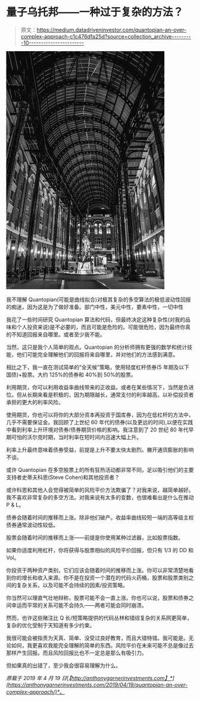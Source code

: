 # 量子乌托邦——一种过于复杂的方法？

> 原文：<https://medium.datadriveninvestor.com/quantopian-an-over-complex-approach-c1c476dfa25d?source=collection_archive---------10----------------------->

![](img/9dba519523fda5a0f17970d2a96787af.png)

我不理解 Quantopian(可能是曲线拟合)对极其复杂的多空算法的极低波动性回报的痴迷，因为这是为了做好准备。部门中性，美元中性，要素中性，一切中性

我花了一些时间研究 Quantopian 算法和代码，但最终决定这种复杂性(对我的品味和个人投资来说)是不必要的，而且可能是危险的。可能很危险，因为最终你真的不知道回报来自哪里。或者至少我不能。

当然，这只是我个人简单的观点。Quantopian 的分析师拥有更强的数学和统计技能，他们可能完全理解他们的回报将来自哪里，并对他们的方法感到满意。

相比之下，我一直在测试简单的“全天候”策略，使用轻度杠杆债券(5 年期及以下国债)+股票。大约 125%的债券和 40%到 50%的股票。

利用期货，你可以利用收益率曲线带来的正收益。或者在某些情况下，当然是负进位。但从长期来看是积极的，因为期限越长，通常支付的利率越高，以补偿投资者承担的更大的利率风险。

使用期货，你也可以将你的大部分资本再投资于国库券，因为在低杠杆的方法中，几乎不需要保证金。我回顾了上世纪 60 年代的债券(以及更远的时间),以便在实践中看到利率上升环境对债券/债券期货价格的影响。我注意到了 20 世纪 80 年代早期可怕的沃尔克时期，当时利率在短时间内迅速大幅上升。

利率上升最终意味着债券受益，前提是上升不要太快太剧烈。撇开通货膨胀的影响不谈。

或许 Quantopian 在多空股票上的所有狂热活动都非常不同，足以吸引他们的主要支持者史蒂夫科恩(Steve Cohen)和其他投资者？

或许科恩和其他人会觉得被简单的风险平价方法欺骗了？对我来说，越简单越好。我不喜欢非常复杂的多空方法。对我来说有太多的变数，也很难看出是什么在推动 P & L。

债券会随着时间的推移而上涨。除非他们破产。收益率曲线较短一端的高等级主权债券通常波动性较低。

股票会随着时间的推移而上涨——前提是你使用某种过滤器，比如股票指数。

如果你适度利用杠杆，你将获得与股票相似的风险平价回报，但只有 1/3 的 DD 和 Vol。

你投资于两种资产类别，它们应该会随着时间的推移而上涨。你可以非常清楚地看到你的增长和收入来源。你不是在投资一个潜在的代码火药桶，股票和股票类别之间的复杂关系，以及可能不会持续的因素/投资策略。

你当然可以理直气壮地辩称，股票可能不会一直上涨。你也可以说，股票和债券之间幸运而平常的关系可能不会持久——两者可能会同时崩溃。

然而，也许这些赌注比 Q 长/短策略提供的代码丛林和错综复杂的关系网更简单，复杂的优化受制于天知道有多少约束。

我很可能会被指责为天真、简单、没受过良好教育，而且大错特错。我可能是。无论如何，我更喜欢我能完全理解的简单的东西。风险平价在未来可能不总是像过去那样产生回报。而且风险回报比也不一定总是那么有吸引力。

但如果真的出错了，至少我会很容易理解为什么。

*原载于 2019 年 4 月 19 日*[*【http://anthonygarnerinvestments.com】*](https://anthonygarnerinvestments.com/2019/04/19/quantopian-an-over-complex-approach/)*。*
